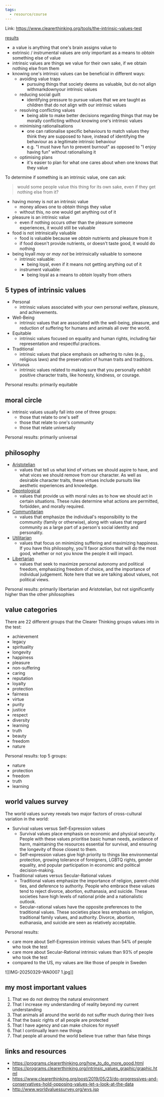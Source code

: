 ```yaml
---
tags:
  - resource/course
---
```


Link: https://www.clearerthinking.org/tools/the-intrinsic-values-test

[results](https://www.guidedtrack.com/programs/vvg76i0/run?theirTopChoices=That+we+do+not+destroy+the+natural+environment&theirTopChoices=That+I+increase+my+understanding+of+reality+beyond+my+current+understanding&theirTopChoices=That+animals+all+around+the+world+do+not+suffer+much+during+their+lives&theirTopChoices=That+the+basic+rights+of+all+people+are+protected&theirTopChoices=That+I+have+agency+and+can+make+choices+for+myself&theirTopChoices=That+I+continually+learn+new+things&theirTopChoices=That+people+all+around+the+world+believe+true+rather+than+false+things&valueType_personal=10&valueType_global=6&valueType_equitable=27&valueType_traditional=0&valueType_virtues=32&moralCircle_self=44&moralCircle_community=13&moralCircle_universal=44&outlook_communitarian=16&outlook_utilitarian=6&outlook_deontological=26&outlook_aristotelian=24&outlook_libertarian=11&providedValue_achievement=0&providedValue_legacy=0&providedValue_spirituality=0&providedValue_longevity=0&providedValue_happiness=8&providedValue_pleasure=4&providedValue_nonsuffering=10&providedValue_caring=6&providedValue_reputation=0&providedValue_loyalty=2&providedValue_protection=11&providedValue_fairness=6&providedValue_virtue=9&providedValue_purity=0&providedValue_justice=0&providedValue_respect=0&providedValue_diversity=3&providedValue_learning=9&providedValue_truth=7&providedValue_beauty=0&providedValue_freedom=16&providedValue_nature=10&numberOfIntrinsicValues=31&secularTraditional_scale=22&expressionSurvival_scale=16https://www.guidedtrack.com/programs/vvg76i0/run?theirTopChoices=That+we+do+not+destroy+the+natural+environment&theirTopChoices=That+I+increase+my+understanding+of+reality+beyond+my+current+understanding&theirTopChoices=That+animals+all+around+the+world+do+not+suffer+much+during+their+lives&theirTopChoices=That+the+basic+rights+of+all+people+are+protected&theirTopChoices=That+I+have+agency+and+can+make+choices+for+myself&theirTopChoices=That+I+continually+learn+new+things&theirTopChoices=That+people+all+around+the+world+believe+true+rather+than+false+things&valueType_personal=10&valueType_global=6&valueType_equitable=27&valueType_traditional=0&valueType_virtues=32&moralCircle_self=44&moralCircle_community=13&moralCircle_universal=44&outlook_communitarian=16&outlook_utilitarian=6&outlook_deontological=26&outlook_aristotelian=24&outlook_libertarian=11&providedValue_achievement=0&providedValue_legacy=0&providedValue_spirituality=0&providedValue_longevity=0&providedValue_happiness=8&providedValue_pleasure=4&providedValue_nonsuffering=10&providedValue_caring=6&providedValue_reputation=0&providedValue_loyalty=2&providedValue_protection=11&providedValue_fairness=6&providedValue_virtue=9&providedValue_purity=0&providedValue_justice=0&providedValue_respect=0&providedValue_diversity=3&providedValue_learning=9&providedValue_truth=7&providedValue_beauty=0&providedValue_freedom=16&providedValue_nature=10&numberOfIntrinsicValues=31&secularTraditional_scale=22&expressionSurvival_scale=16)

- a value is anything that one's brain assigns value to
- extrinsic / instrumental values are only important as a means to _obtain_
    something else of value
- intrinsic values are things we value for their own sake, if we obtain
    nothing else from them
- knowing one's intrinsic values can be beneficial in different ways:
    - avoiding value traps
        - pursuing things that society deems as valuable, but do not align
        withmarkdownyour intrinsic values
    - reducing social guilt
        - identifying pressure to pursue values that we are taught as
            children that do not align with our intrinsic values
    - resolving conflicting values
        * being able to make better decisions regarding things that may
            be morally conflicting without knowing one's intrinsic values
    - minimising rationalisations
        * one can rationalise specific behaviours to match values they think
            they are supposed to have, instead of identifying the behaviour
            as a legitimate intrinsic behaviour
        * e.g. "I must have fun to prevent burnout" as opposed to
            "I enjoy having fun" without rationalising it
    - optimising plans
        * it's easier to plan for what one cares about when one knows that
            they value

To determine if something is an intrinsic value, one can ask:

> would some people value this thing for its own sake, even if they get nothing
    else from it?

- having money is not an intrinsic value
    - money allows one to _obtain_ things they value
    - without this, no one would get anything out of it
- pleasure is an intrinsic value
    - even if nothing occurs other than the pleasure someone experiences,
        it would still be valuable
- food is not intrinsically valuable
    - food is valuable because we _obtain_ nutrients and pleasure from it
    - if food doesn't provide nutrients, or doesn't taste good, it would
        do nothing
- being loyall _may_ or _may not_ be intrinsically valuable to someone
    - intrinsic valuable:
        * being loyal, even if it means not getting anything out of it
    - instrument valuable:
        * being loyal as a means to _obtain_ loyalty from others

## 5 types of intrinsic values

- Personal
    - intrinsic values associated with your own personal welfare, pleasure, and achievements.
- Well-Being
    - intrinsic values that are associated with the well-being, pleasure, and reduction of suffering for humans and animals all over the world.
- Equitable
    - intrinsic values focused on equality and human rights, including fair representation and respectful practices.
- Traditional
    - intrinsic values that place emphasis on adhering to rules (e.g., religious laws) and the preservation of human traits and traditions.
- Virtuous
    - intrinsic values related to making sure that you personally exhibit positive character traits, like honesty, kindness, or courage.

Personal results: primarily equitable

## moral circle

- intrinsic values usually fall into one of three groups:
    - those that relate to one's self
    - those that relate to one's community
    - those that relate universally

Personal results: primarily universal

## philosophy

- [Aristotelian](https://en.wikipedia.org/wiki/Aristotelian_ethics)
    - values that tell us what kind of virtues we should aspire to have, and
        what vices we should remove from our character. As well as desirable
        character traits, these virtues include pursuits like aesthetic
        experiences and knowledge.
- [Deontological](https://en.wikipedia.org/wiki/Deontology)
    - values that provide us with moral rules as to how we should act in
        certain situations. These rules determine what actions are permitted,
        forbidden, and morally required.
- [Communitarian](https://en.wikipedia.org/wiki/Communitarianism)
    - values that emphasize the individual's responsibility to the community
        (family or otherwise), along with values that regard community as a
        large part of a person's social identity and personality.
- [Utilitarian](https://en.wikipedia.org/wiki/Utilitarianism)
    - values that focus on minimizing suffering and maximizing happiness. If
        you have this philosophy, you'll favor actions that will do the most
        good, whether or not you know the people it will impact.
- [Libertarian](https://en.wikipedia.org/wiki/Libertarianism)
    - values that seek to maximize personal autonomy and political freedom,
        emphasizing freedom of choice, and the importance of individual
        judgement. Note here that we are talking about values, not political
        views.

Personal results: primarily libertarian and Aristotelian, but not significantly
higher than the other philosophies

## value categories

There are 22 different groups that the Clearer Thinking groups values into in the
test:

- achievement
- legacy
- spirituality
- longevity
- happiness
- pleasure
- non-suffering
- caring
- reputation
- loyalty
- protection
- fairness
- virtue
- purity
- justice
- respect
- diversity
- learning
- truth
- beauty
- freedom
- nature

Personal results: top 5 groups:

- nature
- protection
- freedom
- truth
- learning

## world values survey

The world values survey reveals two major factors of cross-cultural variation
in the world:

- Survival values versus Self-Expression values
    * Survival values place emphasis on economic and physical security.
        People with these values prioritise basic human needs, avoidance of
        harm, maintaining the resources essential for survival, and ensuring
        the longevity of those closest to them.
    * Self-expression values give high priority to things like environmental
        protection, growing tolerance of foreigners, LGBTQ rights, gender
        equality, and popular participation in economic and political
        decision-making.
- Traditional values versus Secular-Rational values
    * Traditional values emphasize the importance of religion, parent-child
        ties, and deference to authority. People who embrace these values
        tend to reject divorce, abortion, euthanasia, and suicide. These
        societies have high levels of national pride and a nationalistic
        outlook.
    * Secular-rational values have the opposite preferences to the
        traditional values. These societies place less emphasis on religion,
        traditional family values, and authority. Divorce, abortion,
        euthanasia, and suicide are seen as relatively acceptable.

Personal results:

- care more about Self-Expression intrinsic values than 54% of people who took
    the test
- care more about Secular-Rational intrinsic values than 93% of people who took
    the test
- compared to the US, my values are like those of people in Sweden

![[IMG-20250329-WA0007 1.jpg]]
## my most important values

1. That we do not destroy the natural environment
2. That I increase my understanding of reality beyond my current understanding
3. That animals all around the world do not suffer much during their lives
4. That the basic rights of all people are protected
5. That I have agency and can make choices for myself
6. That I continually learn new things
7. That people all around the world believe true rather than false things

## links and resources

- https://programs.clearerthinking.org/how_to_do_more_good.html
- https://programs.clearerthinking.org/intrinsic_values_graphic/graphic.html
- https://www.clearerthinking.org/post/2019/05/23/do-progressives-and-conservatives-hold-opposing-values-let-s-look-at-the-data
- http://www.worldvaluessurvey.org/wvs.jsp